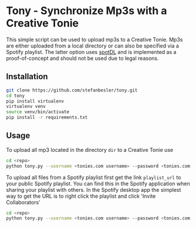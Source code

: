 # Tony - Synchronize Mp3s with a Creative Tonie

This simple script can be used to upload mp3s to a Creative Tonie. Mp3s are either uploaded from a local directory or can also be specified via a Spotify playlist.
The latter option uses [spotDL](https://github.com/spotDL/spotify-downloader) and is implemented as a proof-of-concept and should not be used due to legal reasons.

## Installation

``` bash
git clone https://github.com/stefanbesler/tony.git
cd tony
pip install virtualenv
virtualenv venv
source venv/bin/activate
pip install -r requirements.txt
```

## Usage

To upload all mp3 located in the directory `dir` to a Creative Tonie use

``` bash
cd <repo>
python tony.py --username <tonies.com username> --password <tonies.com password> --input-path <dir>
```

To upload all files from a Spotify playlist first get the link `playlist_url` to your public Spotify playlist. You can find this in the Spotify application when
sharing your playlist with others. In the Spotify desktop app the simplest way to get the URL is to right click the playlist and click 'Invite Collaborators' 

``` bash
cd <repo>
python tony.py --username <tonies.com username> --password <tonies.com password> --playlist <playlist_url>
```
